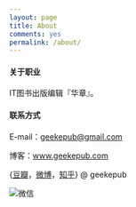 ```yaml
---
layout: page
title: About
comments: yes
permalink: /about/
---
```


#### 关于职业

IT图书出版编辑『华章』。

#### 联系方式

E-mail：geekepub@gmail.com

博客：www.geekepub.com

{[豆瓣](http://www.douban.com/people/36502585/)，[微博](http://weibo.com/geekepub)，[知乎](zhihu.com/people/geekepub)} @ geekepub

![微信](http://7xnix3.com1.z0.glb.clouddn.com/wechat.jpg)
